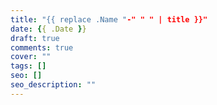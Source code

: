 ```yaml
---
title: "{{ replace .Name "-" " " | title }}"
date: {{ .Date }}
draft: true
comments: true
cover: ""
tags: []
seo: []
seo_description: ""
---
```

